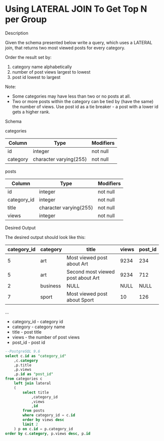 # Using LATERAL JOIN To Get Top N per Group

Description

Given the schema presented below write a query, which uses a LATERAL join, that returns two most viewed posts for every category.

Order the result set by:

1. category name alphabetically
2. number of post views largest to lowest
3. post id lowest to largest

Note:

- Some categories may have less than two or no posts at all.
- Two or more posts within the category can be tied by (have the same) the number of views. Use post id as a tie breaker - a post with a lower id gets a higher rank.

Schema

categories

|Column|Type|Modifiers|
|------------|-----------------------------|----------|
|id |integer |not null|
|category |character varying(255)|not null|

posts

|Column|Type|Modifiers|
|------------|-----------------------------|----------|
|id |integer |not null|
|category_id |integer |not null|
|title |character varying(255) |not null|
|views |integer |not null|

Desired Output

The desired output should look like this:

|category_id|category|title|views|post_id|
|------------|----------|-----------------------------------|-------|--------|
|5 |art |Most viewed post about Art |9234 |234|
|5 |art |Second most viewed post about Art |9234 |712|
|2 |business |NULL |NULL |NULL|
|7 |sport |Most viewed post about Sport |10 |126|
...

- category_id - category id
- category - category name
- title - post title
- views - the number of post views
- post_id - post id

```sql
--PostgreSQL 9.6
select c.id as "category_id"
	,c.category
	,p.title
	,p.views
	,p.id as "post_id"
from categories c
	left join lateral
	(
		select title
			,category_id
			,views
			,id
		from posts
		where category_id = c.id
		order by views desc
		limit 2
	) p on c.id = p.category_id
order by c.category, p.views desc, p.id
```